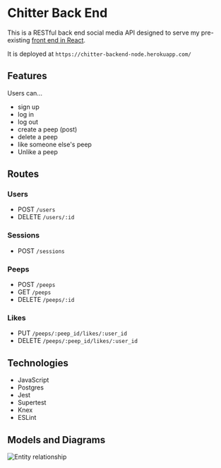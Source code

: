 # Chitter Back End  

This is a RESTful back end social media API designed to serve my pre-existing [front end in React](https://github.com/charlie-galb/chitter-frontend-react). 

It is deployed at `https://chitter-backend-node.herokuapp.com/`  

## Features  

Users can...  

- sign up
- log in
- log out
- create a peep (post)
- delete a peep
- like someone else's peep  
- Unlike a peep  

## Routes  

### Users 

- POST `/users`
- DELETE `/users/:id`

### Sessions

- POST `/sessions`  

### Peeps  

- POST `/peeps`
- GET `/peeps`
- DELETE `/peeps/:id`

### Likes  

- PUT `/peeps/:peep_id/likes/:user_id`  
- DELETE `/peeps/:peep_id/likes/:user_id`

## Technologies

- JavaScript
- Postgres
- Jest
- Supertest
- Knex
- ESLint

## Models and Diagrams  

![Entity relationship](https://i.ibb.co/LQCmCJw/Chitter-entity-relationship.jpg)
